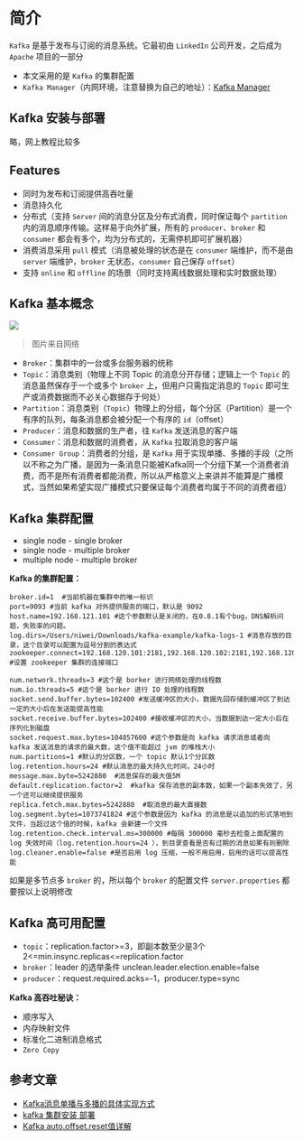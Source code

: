 # 简介

`Kafka` 是基于发布与订阅的消息系统。它最初由 `LinkedIn` 公司开发，之后成为 `Apache` 项目的一部分

- 本文采用的是 `Kafka` 的集群配置
- `Kafka Manager`（内网环境，注意替换为自己的地址）：[Kafka Manager](http://devkafka.hikcreate.com/)

## Kafka 安装与部署

略，网上教程比较多


## Features

- 同时为发布和订阅提供高吞吐量
- 消息持久化
- 分布式（支持 `Server` 间的消息分区及分布式消费，同时保证每个 `partition` 内的消息顺序传输。这样易于向外扩展，所有的 `producer`、`broker` 和 `consumer` 都会有多个，均为分布式的，无需停机即可扩展机器）
- 消费消息采用 `pull` 模式（消息被处理的状态是在 `consumer` 端维护，而不是由 `server` 端维护，`broker` 无状态，`consumer` 自己保存 `offset`）
- 支持 `online` 和 `offline` 的场景（同时支持离线数据处理和实时数据处理）


## Kafka 基本概念

![](https://timgsa.baidu.com/timg?image&quality=80&size=b9999_10000&sec=1593349241192&di=396993dfb4142d932cd72c4c1d821395&imgtype=0&src=http%3A%2F%2Fimgedu.lagou.com%2F1515111-20191017144248547-937799681.jpg)

> 图片来自网络

- `Broker`：集群中的一台或多台服务器的统称
- `Topic`：消息类别（物理上不同 Topic 的消息分开存储；逻辑上一个 `Topic` 的消息虽然保存于一个或多个 `broker` 上，但用户只需指定消息的 `Topic` 即可生产或消费数据而不必关心数据存于何处）
- `Partition`：消息类别（`Topic`）物理上的分组，每个分区（Partition）是一个有序的队列，每条消息都会被分配一个有序的 `id`（offset）
- `Producer`：消息和数据的生产者，往 `Kafka` 发送消息的客户端
- `Consumer`：消息和数据的消费者，从 `Kafka` 拉取消息的客户端
- `Consumer Group`：消费者的分组，是 `Kafka` 用于实现单播、多播的手段（之所以不称之为广播，是因为一条消息只能被Kafka同一个分组下某一个消费者消费，而不是所有消费者都能消费，所以从严格意义上来讲并不能算是广播模式，当然如果希望实现广播模式只要保证每个消费者均属于不同的消费者组）


## Kafka 集群配置

- single node - single broker
- single node - multiple broker
- multiple node - multiple broker

**Kafka 的集群配置：**

```properties
broker.id=1  #当前机器在集群中的唯一标识
port=9093 #当前 kafka 对外提供服务的端口，默认是 9092
host.name=192.168.121.101 #这个参数默认是关闭的，在0.8.1有个bug，DNS解析问题，失败率的问题。
log.dirs=/Users/niwei/Downloads/kafka-example/kafka-logs-1 #消息存放的目录，这个目录可以配置为逗号分割的表达式
zookeeper.connect=192.168.120.101:2181,192.168.120.102:2181,192.168.120.103:2181 #设置 zookeeper 集群的连接端口

num.network.threads=3 #这个是 borker 进行网络处理的线程数
num.io.threads=5 #这个是 borker 进行 IO 处理的线程数
socket.send.buffer.bytes=102400 #发送缓冲区的大小，数据先回存储到缓冲区了到达一定的大小后在发送能提高性能
socket.receive.buffer.bytes=102400 #接收缓冲区的大小，当数据到达一定大小后在序列化到磁盘
socket.request.max.bytes=104857600 #这个参数是向 kafka 请求消息或者向 kafka 发送消息的请求的最大数，这个值不能超过 jvm 的堆栈大小
num.partitions=1 #默认的分区数，一个 topic 默认1个分区数
log.retention.hours=24 #默认消息的最大持久化时间，24小时
message.max.byte=5242880  #消息保存的最大值5M
default.replication.factor=2  #kafka 保存消息的副本数，如果一个副本失效了，另一个还可以继续提供服务
replica.fetch.max.bytes=5242880  #取消息的最大直接数
log.segment.bytes=1073741824 #这个参数是因为 kafka 的消息是以追加的形式落地到文件，当超过这个值的时候，kafka 会新建一个文件
log.retention.check.interval.ms=300000 #每隔 300000 毫秒去检查上面配置的 log 失效时间（log.retention.hours=24 ），到目录查看是否有过期的消息如果有则删除
log.cleaner.enable=false #是否启用 log 压缩，一般不用启用，启用的话可以提高性能
```

如果是多节点多 `broker` 的，所以每个 `broker` 的配置文件 `server.properties` 都要按以上说明修改


## Kafka 高可用配置

- `topic`：replication.factor>=3，即副本数至少是3个2<=min.insync.replicas<=replication.factor
- `broker`：leader 的选举条件 unclean.leader.election.enable=false
- `producer`：request.required.acks=-1，producer.type=sync

**Kafka 高吞吐秘诀：**

- 顺序写入
- 内存映射文件
- 标准化二进制消息格式
- `Zero Copy`


## 参考文章

- [Kafka消息单播与多播的具体实现方式](https://baijiahao.baidu.com/s?id=1636294437137747686&wfr=spider&for=pc)
- [kafka 集群安装 部署](https://www.dazhuanlan.com/2019/12/23/5e00667f0d07d/)
- [Kafka auto.offset.reset值详解](https://blog.csdn.net/lishuangzhe7047/article/details/74530417)
